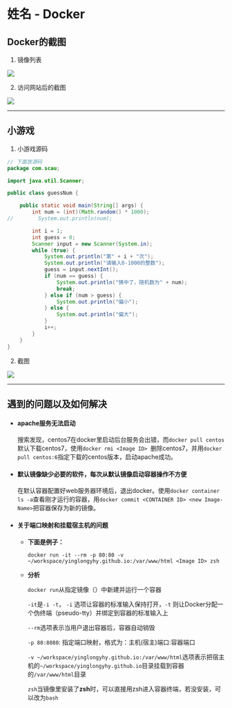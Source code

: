 # 姓名 - Docker

## Docker的截图

1. 镜像列表

![](/home/yinglongyhy/workspace/Linux-study/java-3/docker-image.png)

2. 访问网站后的截图

![](/home/yinglongyhy/workspace/Linux-study/java-3/page.png)

---

## 小游戏 

1. 小游戏源码

```java
// 下面放源码
package com.scau;

import java.util.Scanner;

public class guessNum {

    public static void main(String[] args) {
        int num = (int)(Math.random() * 1000);
//        System.out.println(num);

        int i = 1;
        int guess = 0;
        Scanner input = new Scanner(System.in);
        while (true) {
            System.out.println("第" + i + "次");
            System.out.println("请输入0-1000的整数");
            guess = input.nextInt();
            if (num == guess) {
                System.out.println("猜中了，随机数为" + num);
                break;
            } else if (num > guess) {
                System.out.println("偏小");
            } else {
                System.out.println("偏大");
            }
            i++;
        }
    }
}
```

2. 截图

![](/home/yinglongyhy/workspace/Linux-study/java-3/guessNumber.png)

---

## 遇到的问题以及如何解决

- #### apache服务无法启动

  搜索发现，centos7在docker里启动后台服务会出错，而`docker pull centos`默认下载centos7，使用`docker rmi <Image ID> `删除centos7，并用`docker pull centos:6`指定下载的centos版本，启动apache成功。

- #### 默认镜像缺少必要的软件，每次从默认镜像启动容器操作不方便

  在默认容器配置好web服务器环境后，退出docker。使用`docker container ls -a`查看刚才运行的容器，用`docker commit <CONTAINER ID> <new Image-Name>`把容器保存为新的镜像。

- #### 关于端口映射和挂载宿主机的问题

  - **下面是例子：**

    `docker run -it --rm -p 80:80 -v ~/workspace/yinglongyhy.github.io:/var/www/html <Image ID> zsh`

  - **分析**

    `docker run`从指定镜像（<Image ID>）中新建并运行一个容器

    `-it`是`-i -t`， `-i` 选项让容器的标准输入保持打开，`-t` 则让Docker分配一个伪终端（pseudo-tty）并绑定到容器的标准输入上

    `--rm`选项表示当用户退出容器后，容器自动销毁

    `-p 80:8080`: 指定端口映射，格式为：主机(宿主)端口:容器端口

    `-v ~/workspace/yinglongyhy.github.io:/var/www/html`选项表示把宿主机的`~/workspace/yinglongyhy.github.io`目录挂载到容器的`/var/www/html`目录

    `zsh`当镜像里安装了**zsh**时，可以直接用zsh进入容器终端，若没安装，可以改为`bash`

    